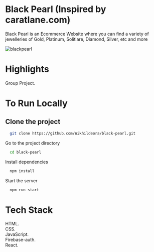# Black Pearl (Inspired by caratlane.com)
Black Pearl is an Ecommerce Website where you can find a variety of jewelleries of Gold, Platinum, Solitiare, Diamond, Silver, etc and more


![blackpearl](https://user-images.githubusercontent.com/112634386/215759930-a56f6d1e-686e-46a5-9d6e-8d25e0bf5fb9.png)


# Highlights


Group Project.



# To Run Locally
## Clone the project
```bash
  git clone https://github.com/nikhildeora/black-pearl.git
```

Go to the project directory

```bash
  cd black-pearl

```

Install dependencies

```bash
  npm install
```

Start the server


```bash
  npm run start
```

# Tech Stack

HTML.\
CSS.\
JavaScript.\
Firebase-auth.\
React.
